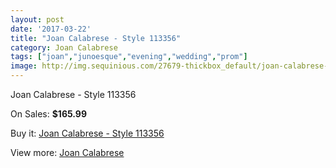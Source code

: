 ```yaml
---
layout: post
date: '2017-03-22'
title: "Joan Calabrese - Style 113356"
category: Joan Calabrese
tags: ["joan","junoesque","evening","wedding","prom"]
image: http://img.sequinious.com/27679-thickbox_default/joan-calabrese-style-113356.jpg
---
```

Joan Calabrese - Style 113356

On Sales: **$165.99**
<a href="https://www.sequinious.com/joan-calabrese/5593-joan-calabrese-style-113356.html"><amp-img layout="responsive" width="600" height="600" src="//img.sequinious.com/27679-thickbox_default/joan-calabrese-style-113356.jpg" alt="Joan Calabrese - Style 113356 0" /></a>

Buy it: [Joan Calabrese - Style 113356](https://www.sequinious.com/joan-calabrese/5593-joan-calabrese-style-113356.html "Joan Calabrese - Style 113356")

View more: [Joan Calabrese](https://www.sequinious.com/51-joan-calabrese "Joan Calabrese")
